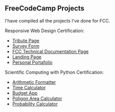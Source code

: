 ## FreeCodeCamp Projects

I'have compiled all the projects I've done for FCC.

Responsive Web Design Certification:

* [Tribute Page](https://codepen.io/solguatelli/full/poyYQJa)
* [Survey Form](https://codepen.io/solguatelli/full/KKzYdOb)
* [FCC Technical Documentation Page ](https://codepen.io/solguatelli/full/JjRgBpN)
* [Landing Page](https://codepen.io/solguatelli/pen/XWjvZeG)
* [Personal Portafolio](https://codepen.io/solguatelli/pen/ZEBzOBg)

Scientific Computing with Python Certification:

* [Arithmetic Formatter](https://repl.it/join/wyzsnbxg-msolguatelli)
* [Time Calculator](https://repl.it/join/tbekdgdo-msolguatelli)
* [Budget App]()
* [Poligon Area Calculator]()
* [Probability Calculator]()
